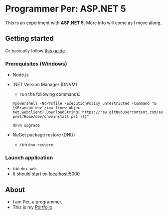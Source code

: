 # Programmer Per: ASP.NET 5

This is an experiment with **ASP.NET 5**. More info will come as I move along. 

## Getting started
Or basically follow [this guide](https://azure.microsoft.com/sv-se/documentation/articles/web-sites-create-web-app-using-vscode/).

### Prerequisites (Windows)
*   Node.js
*   .NET Version Manager (DNVM)
    *   run the following commands:
      
    `@powershell -NoProfile -ExecutionPolicy unrestricted -Command "&{$Branch='dev';iex ((new-object net.webclient).DownloadString('https://raw.githubusercontent.com/aspnet/Home/dev/dnvminstall.ps1'))}"`  
    
    `dnvm upgrade`
*   NuGet package restore (DNU)
    *   run 
    `dnu restore`

### Launch application
*   run `dnx web`
*   It should start on [localhost:5000](http://localhost:5000/)

## About
*   I am Per, a programmer.
*   This is my [Portfolio](http://www.programmerper.com)